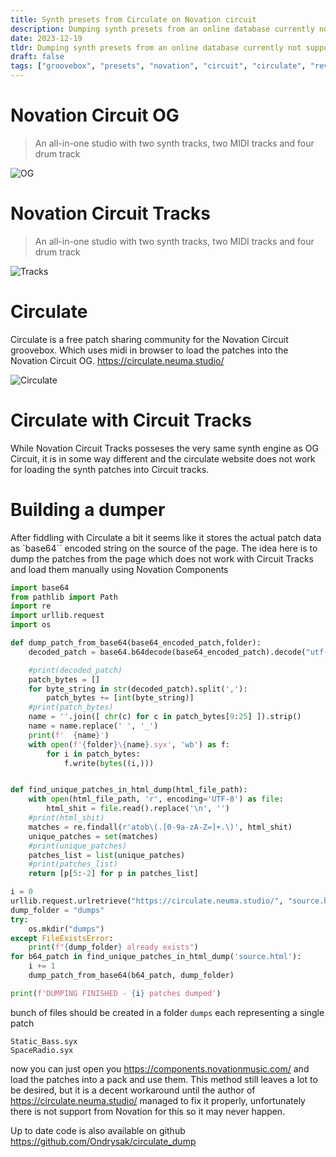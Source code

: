 ```yaml
---
title: Synth presets from Circulate on Novation circuit 
description: Dumping synth presets from an online database currently not supporting the newer Novation Circuit directly.
date: 2023-12-19
tldr: Dumping synth presets from an online database currently not supporting the newer Novation Circuit directly.
draft: false
tags: ["groovebox", "presets", "novation", "circuit", "circulate", "rev"]
---
```


# Novation Circuit OG

> An all-in-one studio with two synth tracks, two MIDI tracks and four drum track

![OG](/images/ogcircuit.png)



# Novation Circuit Tracks 

> An all-in-one studio with two synth tracks, two MIDI tracks and four drum track

![Tracks](/images/circuittracks.png)


# Circulate

Circulate is a free patch sharing community for the Novation Circuit groovebox. Which uses midi in browser to load the patches into the Novation Circuit OG.
https://circulate.neuma.studio/

![Circulate](/images/circulate.png)


# Circulate with Circuit Tracks

While Novation Circuit Tracks posseses the very same synth engine as OG Circuit, it is in some way different and the circulate website does not work for loading the synth patches into Circuit tracks. 


# Building a dumper

After fiddling with Circulate a bit it seems like it stores the actual patch data as `base64`` encoded string on the source of the page. The idea here is to dump the patches from the page which does not work with Circuit Tracks and load them manually using Novation Components



```python
import base64
from pathlib import Path
import re
import urllib.request    
import os

def dump_patch_from_base64(base64_encoded_patch,folder):
    decoded_patch = base64.b64decode(base64_encoded_patch).decode("utf-8") 

    #print(decoded_patch)
    patch_bytes = []
    for byte_string in str(decoded_patch).split(','):
        patch_bytes += [int(byte_string)]
    #print(patch_bytes)
    name = ''.join([ chr(c) for c in patch_bytes[9:25] ]).strip()
    name = name.replace(' ', '_')
    print(f'  {name}')
    with open(f'{folder}\{name}.syx', 'wb') as f:
        for i in patch_bytes:
            f.write(bytes((i,)))


def find_unique_patches_in_html_dump(html_file_path):
    with open(html_file_path, 'r', encoding='UTF-8') as file:
        html_shit = file.read().replace('\n', '')
    #print(html_shit)
    matches = re.findall(r'atob\(.[0-9a-zA-Z=]+.\)', html_shit)
    unique_patches = set(matches)
    #print(unique_patches)
    patches_list = list(unique_patches)
    #print(patches_list)
    return [p[5:-2] for p in patches_list]

i = 0
urllib.request.urlretrieve("https://circulate.neuma.studio/", "source.html")
dump_folder = "dumps"
try:
    os.mkdir("dumps")
except FileExistsError:
    print(f"{dump_folder} already exists") 
for b64_patch in find_unique_patches_in_html_dump('source.html'):
    i += 1
    dump_patch_from_base64(b64_patch, dump_folder)

print(f'DUMPING FINISHED - {i} patches dumped')

```

bunch of files should be created in a folder `dumps` each representing a single patch 

```
Static_Bass.syx
SpaceRadio.syx
```

now you can just open you https://components.novationmusic.com/ and load the patches into a pack and use them. This method still leaves a lot to be desired, but it is a decent workaround until the author of https://circulate.neuma.studio/ managed to fix it properly, unfortunately there is not support from Novation for this so it may never happen.

Up to date code is also available on github  https://github.com/Ondrysak/circulate_dump





